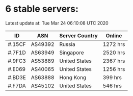 # 6 stable servers:

Latest update at: Tue Mar 24 06:10:08 UTC 2020

| ID | ASN | Server Country | Online |
| -- | --- | -------------- | ------ |
| #.15CF | AS49392 | Russia | 1272 hrs |
| #.7F1D | AS63949 | Singapore | 2520 hrs |
| #.9FC3 | AS53889 | United States | 2367 hrs |
| #.E069 | AS40065 | United States | 1256 hrs |
| #.BD3E | AS63888 | Hong Kong | 399 hrs |
| #.F7DA | AS45102 | United States | 546 hrs |

